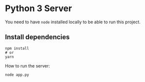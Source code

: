 # Python 3 Server

You need to have `node` installed locally to be able to run this project.

## Install dependencies

```shell
npm install
# or
yarn
```

How to run the server:

```shell
node app.py
```
